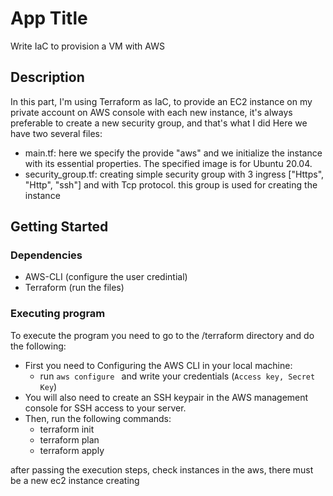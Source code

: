 # App Title

Write IaC to provision a VM with AWS

## Description

In this part, I'm using Terraform as IaC, to provide an EC2 instance on my private account on AWS console
with each new instance, it's always preferable to create a new security group, and that's what I did
Here we have two several files:
* main.tf: here we specify the provide "aws" and we initialize the instance with its essential properties. The specified image is for Ubuntu 20.04.
* security_group.tf: creating simple security group with 3 ingress ["Https", "Http", "ssh"] and with Tcp protocol. this group is used for creating the instance
## Getting Started

### Dependencies

* AWS-CLI (configure the user credintial)
* Terraform (run the files)

### Executing program
To execute the program you need to go to the  /terraform directory and do the following:
* First you need to Configuring the AWS CLI in your local machine:
    - run ```aws configure ``` and write your credentials (```Access key, Secret Key```)
* You will also need to create an SSH keypair in the AWS management console for SSH access to your server.
* Then, run the following commands:
    - terraform init
    - terraform plan
    - terraform apply

after passing the execution steps, check instances in the aws,  there must be a new ec2 instance creating
